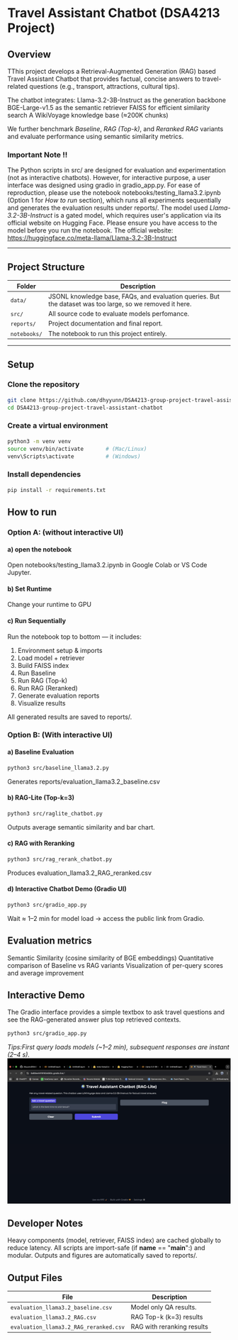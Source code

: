 # Travel Assistant Chatbot (DSA4213 Project)

## Overview
TThis project develops a Retrieval-Augmented Generation (RAG) based Travel Assistant Chatbot that provides factual, concise answers to travel-related questions (e.g., transport, attractions, cultural tips).

The chatbot integrates:
Llama-3.2-3B-Instruct as the generation backbone
BGE-Large-v1.5 as the semantic retriever
FAISS for efficient similarity search
A WikiVoyage knowledge base (≈200K chunks)

We further benchmark *Baseline*, *RAG (Top-k)*, and *Reranked RAG* variants and evaluate performance using semantic similarity metrics.

### Important Note !!
The Python scripts in src/ are designed for evaluation and experimentation (not as interactive chatbots). 
However, for interactive purpose, a user interface was designed using gradio in gradio_app.py.
For ease of reproduction, please use the notebook notebooks/testing_llama3.2.ipynb (Option 1 for *How to run* section), which runs all experiments sequentially and generates the evaluation results under reports/.
The model used *Llama-3.2-3B-Instruct* is a gated model, which requires user's application via its official website on Hugging Face. Please ensure you have access to the model before you run the notebook. The official website: https://huggingface.co/meta-llama/Llama-3.2-3B-Instruct


---

## Project Structure
| Folder | Description |
|--------|--------------|
| `data/` | JSONL knowledge base, FAQs, and evaluation queries. But the dataset was too large, so we removed it here. |
| `src/` | All source code to evaluate models perfomance. |
| `reports/` | Project documentation and final report. |
| `notebooks/` | The notebook to run this project entirely. |


---

## Setup
### Clone the repository
```bash
git clone https://github.com/dhyyunn/DSA4213-group-project-travel-assistant-chatbot.git
cd DSA4213-group-project-travel-assistant-chatbot
```
### Create a virtual environment
``` bash
python3 -m venv venv
source venv/bin/activate       # (Mac/Linux)
venv\Scripts\activate          # (Windows)
```

### Install dependencies
```bash
pip install -r requirements.txt
```

## How to run
### Option A: (without interactive UI)
#### a) open the notebook
Open notebooks/testing_llama3.2.ipynb in Google Colab or VS Code Jupyter.

#### b) Set Runtime
Change your runtime to GPU

#### c) Run Sequentially
Run the notebook top to bottom — it includes:
1.	Environment setup & imports
2.	Load model + retriever
3.	Build FAISS index
4.	Run Baseline
5.	Run RAG (Top-k)
6.	Run RAG (Reranked)
7.	Generate evaluation reports
8.	Visualize results

All generated results are saved to reports/.

### Option B: (With interactive UI)
#### a) Baseline Evaluation
```bash
python3 src/baseline_llama3.2.py
```
Generates reports/evaluation_llama3.2_baseline.csv

#### b) RAG-Lite (Top-k=3)
```bash
python3 src/raglite_chatbot.py
```
Outputs average semantic similarity and bar chart.

#### c) RAG with Reranking
```bash
python3 src/rag_rerank_chatbot.py
```
Produces evaluation_llama3.2_RAG_reranked.csv

#### d) Interactive Chatbot Demo (Gradio UI)
```bash
python3 src/gradio_app.py
```
Wait ≈ 1–2 min for model load → access the public link from Gradio.


## Evaluation metrics
Semantic Similarity (cosine similarity of BGE embeddings)
Quantitative comparison of Baseline vs RAG variants
Visualization of per-query scores and average improvement

## Interactive Demo
The Gradio interface provides a simple textbox to ask travel questions and see the RAG-generated answer plus top retrieved contexts.
```bash
python3 src/gradio_app.py
```
*Tips:First query loads models (~1–2 min), subsequent responses are instant (2–4 s).*
![alt text](interactive_page.jpeg)

## Developer Notes
Heavy components (model, retriever, FAISS index) are cached globally to reduce latency.
All scripts are import-safe (if __name__ == "__main__":) and modular.
Outputs and figures are automatically saved to reports/.

## Output Files
| File| Description |
|--------|--------------|
| `evaluation_llama3.2_baseline.csv` | Model only QA results.|
| `evaluation_llama3.2_RAG.csv` | RAG Top-k (k=3) results |
| `evaluation_llama3.2_RAG_reranked.csv` | RAG with reranking results |